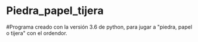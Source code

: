 # Piedra_papel_tijera
#Programa creado con la versión 3.6 de python, para jugar a "piedra, papel o tijera" con el ordendor.
